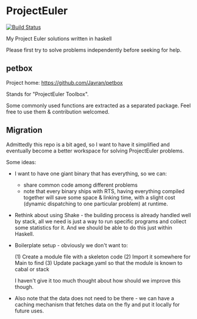 # ProjectEuler

[![Build Status](https://travis-ci.org/Javran/ProjectEuler.svg?branch=master)](https://travis-ci.org/Javran/ProjectEuler)

My Project Euler solutions written in haskell

Please first try to solve problems independently before seeking for help.

## petbox

Project home: https://github.com/Javran/petbox

Stands for "ProjectEuler Toolbox".

Some commonly used functions are extracted as a separated package.
Feel free to use them & contribution welcomed.

## Migration

Admittedly this repo is a bit aged, so I want to have it simplified
and eventually become a better workspace for solving ProjectEuler problems.

Some ideas:

- I want to have one giant binary that has everything, so we can:

    + share common code among different problems
    + note that every binary ships with RTS, having everything compiled
      together will save some space & linking time, with a slight cost
      (dynamic dispatching to one particular problem) at runtime.

- Rethink about using Shake - the building process is already handled well
  by stack, all we need is just a way to run specific programs and
  collect some statistics for it. And we should be able to do this just within Haskell.

- Boilerplate setup - obviously we don't want to:

  (1) Create a module file with a skeleton code
  (2) Import it somewhere for Main to find
  (3) Update package.yaml so that the module is known to cabal or stack

  I haven't give it too much thought about how should we improve this though.

- Also note that the data does not need to be there - we can have a caching
  mechanism that fetches data on the fly and put it locally for future uses.

